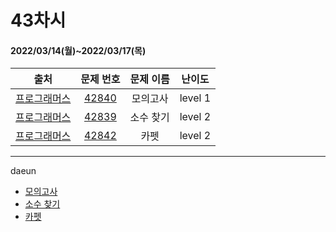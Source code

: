 # 43차시
#### 2022/03/14(월)~2022/03/17(목)

|               출처               |                   문제 번호                    |     문제 이름      | 난이도 |
| :------------------------------: | :--------------------------------------------: | :----------------: | :----: |
| [프로그래머스](https://programmers.co.kr/) | [42840](https://programmers.co.kr/learn/courses/30/lessons/42840) | 모의고사 | level 1 |
| [프로그래머스](https://programmers.co.kr/) | [42839](https://programmers.co.kr/learn/courses/30/lessons/42839) | 소수 찾기 | level 2 |
| [프로그래머스](https://programmers.co.kr/) | [42842](https://programmers.co.kr/learn/courses/30/lessons/42842) | 카펫 | level 2 |



---

daeun
- [모의고사](https://hoonycode.notion.site/464b8034a5b04e86a98699f76b5cc97c)
- [소수 찾기](https://hoonycode.notion.site/1b7e85a457d94f8fa398a066e1726fff)
- [카펫](https://hoonycode.notion.site/5ad3e09d45b24c9faae4af14e40c33a9)